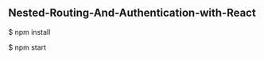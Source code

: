 <h2>Nested-Routing-And-Authentication-with-React</h2>

<p> $ npm install </p>

<p> $ npm start </p>
